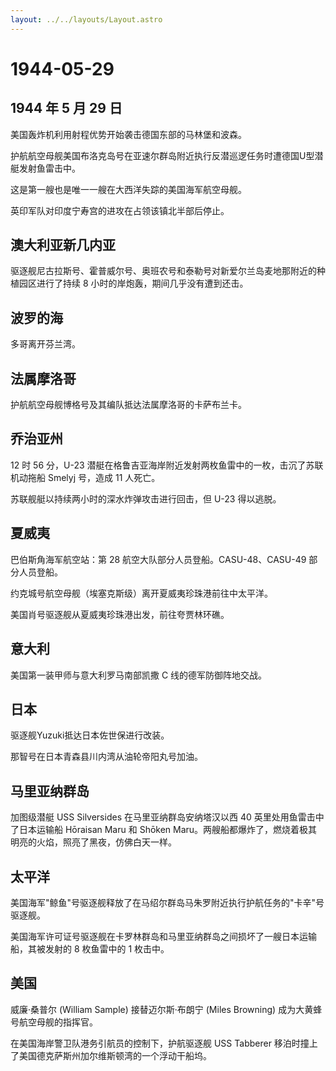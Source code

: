 ```yaml
---
layout: ../../layouts/Layout.astro
---
```


# 1944-05-29

## 1944 年 5 月 29 日

美国轰炸机利用射程优势开始袭击德国东部的马林堡和波森。

护航航空母舰美国布洛克岛号在亚速尔群岛附近执行反潜巡逻任务时遭德国U型潜艇发射鱼雷击中。

这是第一艘也是唯一一艘在大西洋失踪的美国海军航空母舰。

英印军队对印度宁寿宫的进攻在占领该镇北半部后停止。

## 澳大利亚新几内亚

驱逐舰尼古拉斯号、霍普威尔号、奥班农号和泰勒号对新爱尔兰岛麦地那附近的种植园区进行了持续
8 小时的岸炮轰，期间几乎没有遭到还击。

## 波罗的海

多哥离开芬兰湾。

## 法属摩洛哥

护航航空母舰博格号及其编队抵达法属摩洛哥的卡萨布兰卡。

## 乔治亚州

12 时 56 分，U-23
潜艇在格鲁吉亚海岸附近发射两枚鱼雷中的一枚，击沉了苏联机动拖船 Smelyj
号，造成 11 人死亡。

苏联舰艇以持续两小时的深水炸弹攻击进行回击，但 U-23 得以逃脱。

## 夏威夷

巴伯斯角海军航空站：第 28 航空大队部分人员登船。CASU-48、CASU-49
部分人员登船。

约克城号航空母舰（埃塞克斯级）离开夏威夷珍珠港前往中太平洋。

美国肖号驱逐舰从夏威夷珍珠港出发，前往夸贾林环礁。

## 意大利

美国第一装甲师与意大利罗马南部凯撒 C 线的德军防御阵地交战。

## 日本

驱逐舰Yuzuki抵达日本佐世保进行改装。

那智号在日本青森县川内湾从油轮帝阳丸号加油。

## 马里亚纳群岛

加图级潜艇 USS Silversides 在马里亚纳群岛安纳塔汉以西 40
英里处用鱼雷击中了日本运输船 Hōraisan Maru 和 Shōken
Maru。两艘船都爆炸了，燃烧着极其明亮的火焰，照亮了黑夜，仿佛白天一样。

## 太平洋

美国海军"鲸鱼"号驱逐舰释放了在马绍尔群岛马朱罗附近执行护航任务的"卡辛"号驱逐舰。

美国海军许可证号驱逐舰在卡罗林群岛和马里亚纳群岛之间损坏了一艘日本运输船，其被发射的
8 枚鱼雷中的 1 枚击中。

## 美国

威廉·桑普尔 (William Sample) 接替迈尔斯·布朗宁 (Miles Browning)
成为大黄蜂号航空母舰的指挥官。

在美国海岸警卫队港务引航员的控制下，护航驱逐舰 USS Tabberer
移泊时撞上了美国德克萨斯州加尔维斯顿湾的一个浮动干船坞。